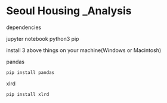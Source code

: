# Seoul Housing _Analysis

dependencies  

jupyter notebook
python3
pip

install 3 above things on your machine(Windows or Macintosh)


pandas  

`
pip install pandas
`
  
xlrd  

`
pip install xlrd
`
